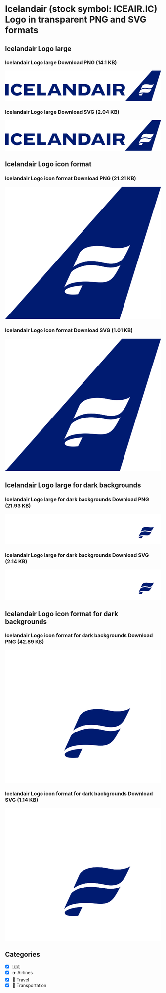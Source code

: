 # Icelandair (stock symbol: ICEAIR.IC) Logo in transparent PNG and SVG formats

## Icelandair Logo large

### Icelandair Logo large Download PNG (14.1 KB)

![Icelandair Logo large Download PNG (14.1 KB)](/img/orig/ICEAIR.IC_BIG-7528f906.png)

### Icelandair Logo large Download SVG (2.04 KB)

![Icelandair Logo large Download SVG (2.04 KB)](/img/orig/ICEAIR.IC_BIG-7aab4b81.svg)

## Icelandair Logo icon format

### Icelandair Logo icon format Download PNG (21.21 KB)

![Icelandair Logo icon format Download PNG (21.21 KB)](/img/orig/ICEAIR.IC-c353a846.png)

### Icelandair Logo icon format Download SVG (1.01 KB)

![Icelandair Logo icon format Download SVG (1.01 KB)](/img/orig/ICEAIR.IC-c921421b.svg)

## Icelandair Logo large for dark backgrounds

### Icelandair Logo large for dark backgrounds Download PNG (21.93 KB)

![Icelandair Logo large for dark backgrounds Download PNG (21.93 KB)](/img/orig/ICEAIR.IC_BIG.D-6cc9c5d2.png)

### Icelandair Logo large for dark backgrounds Download SVG (2.14 KB)

![Icelandair Logo large for dark backgrounds Download SVG (2.14 KB)](/img/orig/ICEAIR.IC_BIG.D-770cc751.svg)

## Icelandair Logo icon format for dark backgrounds

### Icelandair Logo icon format for dark backgrounds Download PNG (42.89 KB)

![Icelandair Logo icon format for dark backgrounds Download PNG (42.89 KB)](/img/orig/ICEAIR.IC.D-3b269f9e.png)

### Icelandair Logo icon format for dark backgrounds Download SVG (1.14 KB)

![Icelandair Logo icon format for dark backgrounds Download SVG (1.14 KB)](/img/orig/ICEAIR.IC.D-a8c4bb6c.svg)



## Categories
- [x] 🇮🇸
- [x] ✈️ Airlines
- [x] 🌴 Travel
- [x] 🚚 Transportation

